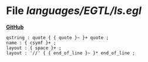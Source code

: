 # File _languages/EGTL/ls.egl_
**[GitHub](https://github.com/softlang/yas/blob/master/languages/EGTL/ls.egl)**
```
qstring : quote { { quote }~ }+ quote ;
name : { csymf }+ ;
layout : { space }+ ;
layout : '//' { { end_of_line }~ }* end_of_line ;
```
